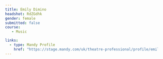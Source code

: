 ```yaml
---
title: Emily Dimino
headshot: RdZGdhk
gender: female
submitted: false
course:
   - Music

links:
  - type: Mandy Profile
    href: "https://stage.mandy.com/uk/theatre-professional/profile/emily-dimino"
---
```

